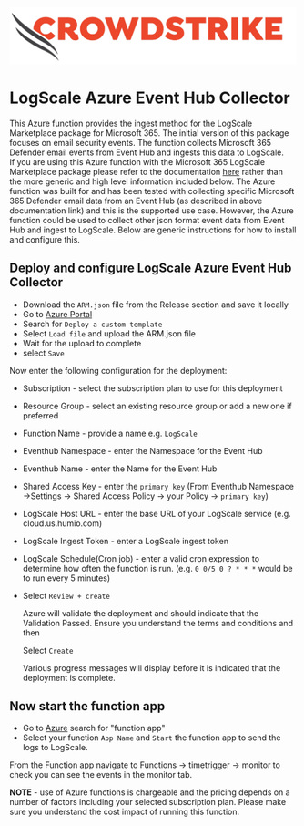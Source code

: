 ![CrowdStrike FalconPy](https://raw.githubusercontent.com/CrowdStrike/falconpy/main/docs/asset/cs-logo.png)

# LogScale Azure Event Hub Collector
This Azure function provides the ingest method for the LogScale Marketplace package for Microsoft 365. The initial version of this package focuses on email security events. The function collects Microsoft 365 Defender email events from Event Hub and ingests this data to LogScale.  
If you are using this Azure function with the Microsoft 365 LogScale Marketplace package please refer to the documentation [here](https://library.humio.com/integrations-windows-microsoft-package-365) rather than the more generic and high level information included below.
The Azure function was built for and has been tested with collecting specific Microsoft 365 Defender email data from an Event Hub (as described in above documentation link) and this is the supported use case.  However, the Azure function could be used to collect other json format event data from Event Hub and ingest to LogScale. Below are generic instructions for how to install and configure this.
## Deploy and configure LogScale Azure Event Hub Collector


* Download the `ARM.json` file from the Release section and save it locally
* Go to [Azure Portal](portal.azure.com)
* Search for `Deploy a custom template`
* Select `Load file` and upload the ARM.json file
* Wait for the upload to complete 
* select `Save` 

Now enter the following configuration for the deployment:
* Subscription - select the subscription plan to use for this deployment
* Resource Group - select an existing resource group or add a new one if preferred
* Function Name - provide a name e.g. `LogScale`
* Eventhub Namespace - enter the Namespace for the Event Hub
* Eventhub Name - enter the Name for the Event Hub
* Shared Access Key - enter the `primary key` (From Eventhub Namespace ->Settings -> Shared Access Policy -> your Policy -> `primary key`)
* LogScale Host URL - enter the base URL of your LogScale service (e.g. cloud.us.humio.com)
* LogScale Ingest Token - enter a LogScale ingest token
* LogScale Schedule(Cron job) - enter a valid cron expression to determine how often the function is run.  (e.g. `0 0/5 0 ? * * *` would be to run every 5 minutes)
* Select `Review + create`

   Azure will validate the deployment and should indicate that the Validation Passed. Ensure you understand the terms and conditions and then 
   
   Select `Create`
   
   Various progress messages will display before it is indicated that the deployment is complete.


## Now start the function app
  - Go to [Azure](portal.azure.com) search for "function app"
  - Select your function `App Name` and `Start` the function app to send the logs to LogScale.

From the Function app navigate to Functions -> timetrigger -> monitor to check you can see the events in the monitor tab.


**NOTE** - use of Azure functions is chargeable and the pricing depends on a number of factors including your selected subscription plan. Please make sure you understand the cost impact of running this function.
